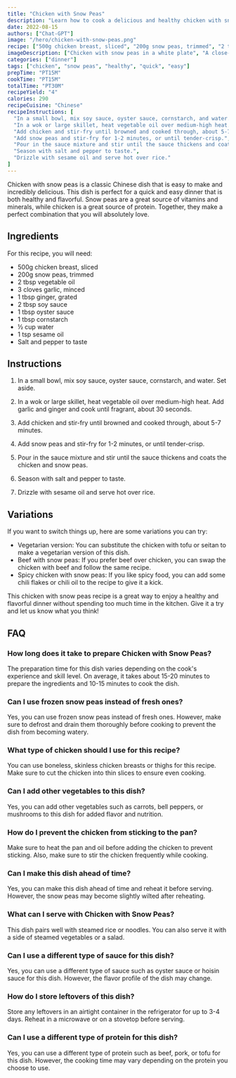 ```yaml
---
title: "Chicken with Snow Peas"
description: "Learn how to cook a delicious and healthy chicken with snow peas dish. Perfect for a quick and easy dinner."
date: 2022-08-15
authors: ["Chat-GPT"]
image: "/hero/chicken-with-snow-peas.png"
recipe: ["500g chicken breast, sliced", "200g snow peas, trimmed", "2 tbsp vegetable oil", "3 cloves garlic, minced", "1 tbsp ginger, grated", "2 tbsp soy sauce", "1 tbsp oyster sauce", "1 tbsp cornstarch", "½ cup water", "1 tsp sesame oil", "Salt and pepper to taste"]
imageDescription: ["Chicken with snow peas in a white plate", "A close-up of chicken with snow peas", "A wooden spoon holding chicken with snow peas", "A pan with chicken and snow peas cooking on the stove"]
categories: ["dinner"]
tags: ["chicken", "snow peas", "healthy", "quick", "easy"]
prepTime: "PT15M"
cookTime: "PT15M"
totalTime: "PT30M"
recipeYield: "4"
calories: 290
recipeCuisine: "Chinese"
recipeInstructions: [
  "In a small bowl, mix soy sauce, oyster sauce, cornstarch, and water. Set aside.",
  "In a wok or large skillet, heat vegetable oil over medium-high heat. Add garlic and ginger and cook until fragrant, about 30 seconds.",
  "Add chicken and stir-fry until browned and cooked through, about 5-7 minutes.",
  "Add snow peas and stir-fry for 1-2 minutes, or until tender-crisp.",
  "Pour in the sauce mixture and stir until the sauce thickens and coats the chicken and snow peas.",
  "Season with salt and pepper to taste.",
  "Drizzle with sesame oil and serve hot over rice."
]
---
```


Chicken with snow peas is a classic Chinese dish that is easy to make and incredibly delicious. This dish is perfect for a quick and easy dinner that is both healthy and flavorful. Snow peas are a great source of vitamins and minerals, while chicken is a great source of protein. Together, they make a perfect combination that you will absolutely love.

## Ingredients

For this recipe, you will need:

- 500g chicken breast, sliced
- 200g snow peas, trimmed
- 2 tbsp vegetable oil
- 3 cloves garlic, minced
- 1 tbsp ginger, grated
- 2 tbsp soy sauce
- 1 tbsp oyster sauce
- 1 tbsp cornstarch
- ½ cup water
- 1 tsp sesame oil
- Salt and pepper to taste

## Instructions

1. In a small bowl, mix soy sauce, oyster sauce, cornstarch, and water. Set aside.

2. In a wok or large skillet, heat vegetable oil over medium-high heat. Add garlic and ginger and cook until fragrant, about 30 seconds.

3. Add chicken and stir-fry until browned and cooked through, about 5-7 minutes.

4. Add snow peas and stir-fry for 1-2 minutes, or until tender-crisp.

5. Pour in the sauce mixture and stir until the sauce thickens and coats the chicken and snow peas.

6. Season with salt and pepper to taste.

7. Drizzle with sesame oil and serve hot over rice.

## Variations

If you want to switch things up, here are some variations you can try:

- Vegetarian version: You can substitute the chicken with tofu or seitan to make a vegetarian version of this dish.
- Beef with snow peas: If you prefer beef over chicken, you can swap the chicken with beef and follow the same recipe.
- Spicy chicken with snow peas: If you like spicy food, you can add some chili flakes or chili oil to the recipe to give it a kick.

This chicken with snow peas recipe is a great way to enjoy a healthy and flavorful dinner without spending too much time in the kitchen. Give it a try and let us know what you think!

## FAQ

### How long does it take to prepare Chicken with Snow Peas?

The preparation time for this dish varies depending on the cook's experience and skill level. On average, it takes about 15-20 minutes to prepare the ingredients and 10-15 minutes to cook the dish.

### Can I use frozen snow peas instead of fresh ones?

Yes, you can use frozen snow peas instead of fresh ones. However, make sure to defrost and drain them thoroughly before cooking to prevent the dish from becoming watery.

### What type of chicken should I use for this recipe?

You can use boneless, skinless chicken breasts or thighs for this recipe. Make sure to cut the chicken into thin slices to ensure even cooking.

### Can I add other vegetables to this dish?

Yes, you can add other vegetables such as carrots, bell peppers, or mushrooms to this dish for added flavor and nutrition.

### How do I prevent the chicken from sticking to the pan?

Make sure to heat the pan and oil before adding the chicken to prevent sticking. Also, make sure to stir the chicken frequently while cooking.

### Can I make this dish ahead of time?

Yes, you can make this dish ahead of time and reheat it before serving. However, the snow peas may become slightly wilted after reheating.

### What can I serve with Chicken with Snow Peas?

This dish pairs well with steamed rice or noodles. You can also serve it with a side of steamed vegetables or a salad.

### Can I use a different type of sauce for this dish?

Yes, you can use a different type of sauce such as oyster sauce or hoisin sauce for this dish. However, the flavor profile of the dish may change.

### How do I store leftovers of this dish?

Store any leftovers in an airtight container in the refrigerator for up to 3-4 days. Reheat in a microwave or on a stovetop before serving.

### Can I use a different type of protein for this dish?

Yes, you can use a different type of protein such as beef, pork, or tofu for this dish. However, the cooking time may vary depending on the protein you choose to use.
